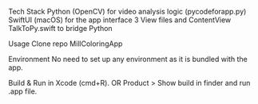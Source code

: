 Tech Stack
Python (OpenCV) for video analysis logic (pycodeforapp.py)
SwiftUI (macOS) for the app interface 
3 View files and ContentView 
TalkToPy.swift to bridge Python

Usage
Clone repo MillColoringApp

Environment
No need to set up any environment as it is bundled with the app.

Build & Run in Xcode (cmd+R). 
OR  Product > Show build in finder  and run .app file.


